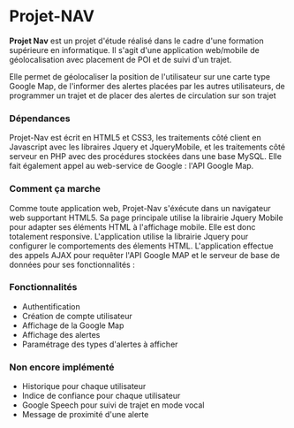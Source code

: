 # Projet-NAV

**Projet Nav** est un projet d'étude réalisé dans le cadre d'une formation supérieure en informatique.
Il s'agit d'une application web/mobile de géolocalisation avec placement de POI et de suivi d'un trajet.

Elle permet de géolocaliser la position de l'utilisateur sur une carte type Google Map, de l'informer des alertes placées par les autres utilisateurs, de programmer un trajet et de placer des alertes de circulation sur son trajet

### Dépendances ###

Projet-Nav est écrit en HTML5 et CSS3, les traitements côté client en Javascript avec les libraires Jquery et JqueryMobile, et les traitements côté serveur en PHP avec des procédures stockées dans une base MySQL.
Elle fait également appel au web-service de Google : l'API Google Map.

### Comment ça marche ###

Comme toute application web, Projet-Nav s'éxécute dans un navigateur web supportant HTML5. Sa page principale utilise la librairie Jquery Mobile pour adapter ses éléments HTML à l'affichage mobile. Elle est donc totalement responsive. L'application utilise la librairie Jquery pour configurer le comportements des élements HTML.
L'application effectue des appels AJAX pour requêter l'API Google MAP et le serveur de base de données pour ses fonctionnalités :

### Fonctionnalités ###
- Authentification
- Création de compte utilisateur
- Affichage de la Google Map
- Affichage des alertes
- Paramétrage des types d'alertes à afficher


### Non encore implémenté ###

- Historique pour chaque utilisateur
- Indice de confiance pour chaque utilisateur
- Google Speech pour suivi de trajet en mode vocal
- Message de proximité d'une alerte
